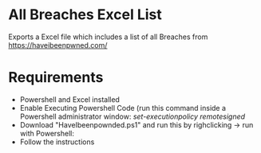 # All Breaches Excel List 

Exports a Excel file which includes a list of all Breaches from https://haveibeenpwned.com/ 

# Requirements
- Powershell and Excel installed
- Enable Executing Powershell Code (run this command inside a Powershell administrator window: <i>set-executionpolicy remotesigned</i>
- Download "HaveIbeenpownded.ps1" and run this by righclicking -> run with Powershell:
- Follow the instructions

